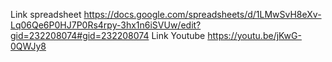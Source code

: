 Link spreadsheet https://docs.google.com/spreadsheets/d/1LMwSvH8eXv-Lq06Qe6P0HJ7P0Rs4rpy-3hx1n6iSVUw/edit?gid=232208074#gid=232208074
Link Youtube https://youtu.be/jKwG-0QWJy8
